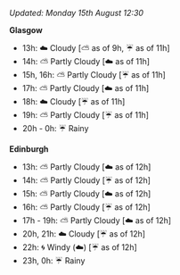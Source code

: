 *Updated: Monday 15th August 12:30*

**Glasgow**

* 13h: :cloud: Cloudy [:partly_sunny: as of 9h, :umbrella: as of 11h]
* 14h: :partly_sunny: Partly Cloudy [:cloud: as of 11h]
* 15h, 16h: :partly_sunny: Partly Cloudy [:umbrella: as of 11h]
* 17h: :partly_sunny: Partly Cloudy [:cloud: as of 11h]
* 18h: :cloud: Cloudy [:umbrella: as of 11h]
* 19h: :partly_sunny: Partly Cloudy [:umbrella: as of 11h]
* 20h - 0h: :umbrella: Rainy

**Edinburgh**

* 13h: :partly_sunny: Partly Cloudy [:cloud: as of 12h]
* 14h: :partly_sunny: Partly Cloudy [:umbrella: as of 12h]
* 15h: :partly_sunny: Partly Cloudy [:cloud: as of 12h]
* 16h: :partly_sunny: Partly Cloudy [:umbrella: as of 12h]
* 17h - 19h: :partly_sunny: Partly Cloudy [:cloud: as of 12h]
* 20h, 21h: :cloud: Cloudy [:umbrella: as of 12h]
* 22h: :cyclone: Windy (:cloud:) [:umbrella: as of 12h]
* 23h, 0h: :umbrella: Rainy
